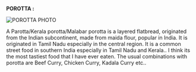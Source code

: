 **POROTTA :**



![POROTTA PHOTO](https://www.indidiet.com/wp-content/uploads/2019/07/Capture1-4.jpg)

A Parotta/Kerala porotta/Malabar porotta is a layered flatbread, originated from the Indian subcontinent, made from maida flour, popular in India. It is originated in Tamil Nadu especially in the central region. It is a common street food in southern India especially in Tamil Nadu and Kerala.. I think its the most tastiest food that I have ever eaten. The usual combinations with porotta are Beef Curry, Chicken Curry, Kadala Curry etc..